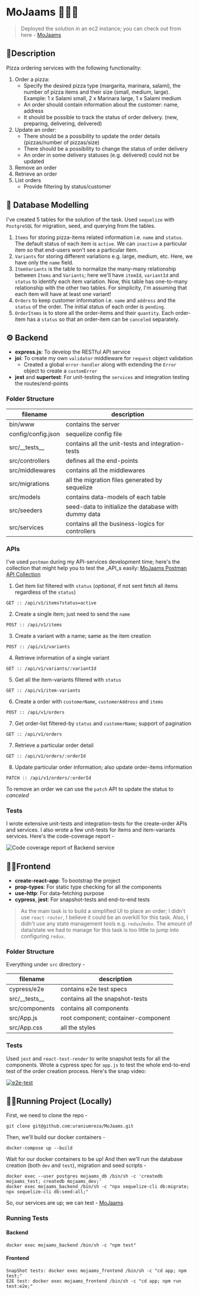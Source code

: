 # MoJaams 🍕🍕🍕

> Deployed the solution in an ec2 instance; you can check out from here - [MoJaams](http://18.189.116.96)

## 📒Description 

Pizza ordering services with the following functionality:

1. Order a pizza:
   - Specify the desired pizza type (margarita, marinara, salami), the number of pizza items and their size (small, medium, large).
     Example: 1 x Salami small, 2 x Marinara large, 1 x Salami medium
   - An order should contain information about the customer: name, address
   - It should be possible to track the status of order delivery. (new, preparing, delivering, delivered)
2. Update an order:
   - There should be a possibility to update the order details (pizzas/number of pizzas/size)
   - There should be a possibility to change the status of order delivery
   - An order in some delivery statuses (e.g. delivered) could not be updated
3. Remove an order
4. Retrieve an order
5. List orders
   - Provide filtering by status/customer

## 💾 Database Modelling 

I've created 5 tables for the solution of the task. Used `sequelize` with `PostgreSQL` for migration, seed, and querying from the tables.

1. `Items` for storing pizza-items related information i.e. `name` and `status`. The default status of each item is `active`. We can `inactive` a particular item so that end-users won't see a particular item.
2. `Variants` for storing different variations e.g. large, medium, etc. Here, we have only the `name` field.
3. `ItemVariants` is the table to normalize the many-many relationship between `Items` and `Variants`; here we'll have `itemId`, `variantId` and `status` to identify each item variation. Now, this table has one-to-many relationship with the other two tables. For simplicity, I'm assuming that each item will have at least one variant!
4. `Orders` to keep customer information i.e. `name` and `address` and the `status` of the order. The initial status of each order is `pending`.
5. `OrderItems` is to store all the order-items and their `quantity`. Each order-item has a `status` so that an order-item
   can be `canceled` separately.

## ⚙️ Backend

- **express.js**: To develop the RESTful API service
- **joi**: To create my own `validator` middleware for `request` object validation
   - Created a global `error-handler` along with extending the `Error` object to create a `customError`
- **jest** and **supertest**: For unit-testing the `services` and integration testing the routes/end-points

### Folder Structure

| filename           | description                                          |
| ------------------ | ---------------------------------------------------- |
| bin/www            | contains the server                                  |
| config/config.json | sequelize config file                                |
| src/\_\_tests\_\_  | contains all the unit-tests and integration-tests    |
| src/controllers    | defines all the end-points                           |
| src/middlewares    | contains all the middlewares                         |
| src/migrations     | all the migration files generated by sequelize       |
| src/models         | contains data-models of each table                   |
| src/seeders        | seed-data to initialize the database with dummy data |
| src/services       | contains all the business-logics for controllers     |

### APIs

I've used `postman` during my API-services development time; here's the collection that might help you to test the _API_s easily: [MoJaams Postman API Collection](https://www.getpostman.com/collections/01660fdeebd64ebabf18)

1. Get item list filtered with `status` (_optional_, if not sent fetch all items regardless of the `status`)

```
GET :: /api/v1/items?status=active
```

2. Create a single item; just need to send the `name`

```
POST :: /api/v1/items
```

3. Create a variant with a name; same as the item creation

```
POST :: /api/v1/variants
```

4. Retrieve information of a single variant

```
GET :: /api/v1/variants/:variantId
```

5. Get all the item-variants filtered with `status`

```
GET :: /api/v1/item-variants
```

6. Create a order with `customerName`, `customerAddress` and `items`

```
POST :: /api/v1/orders
```

7. Get order-list filtered-by `status` and `customerName`; support of pagination

```
GET :: /api/v1/orders
```

7. Retrieve a particular order detail

```
GET :: /api/v1/orders/:orderId
```

8. Update particular order information; also update order-items information

```
PATCH :: /api/v1/orders/:orderId
```

To remove an order we can use the `patch` API to update the status to _canceled_

### Tests

I wrote extensive unit-tests and integration-tests for the create-order APIs and services. I also wrote a few unit-tests for items and item-variants services. Here's the code-coverage report -

![Code coverage report of Backend service](https://i.imgur.com/7hp5HaF.png)

## 💅🏼Frontend

- **create-react-app**: To bootstrap the project
- **prop-types**: For static type checking for all the components
- **use-http**: For data-fetching purpose
- **cypress**, **jest**: For snapshot-tests and end-to-end tests

> As the main task is to build a simplified UI to place an order; I didn't use `react-router`, I believe it could be an overkill for this task. Also, I didn't use any state management tools e.g. `redux`/`mobx`. The amount of data/state we had to manage for this task is too little to jump into configuring `redux`.

### Folder Structure

Everything under `src` directory -

| filename          | description                         |
| ----------------- | ----------------------------------- |
| cypress/e2e       | contains e2e test specs             |
| src/\_\_tests\_\_ | contains all the snapshot-tests     |
| src/components    | contains all components             |
| src/App.js        | root component; container-component |
| src/App.css       | all the styles                      |

### Tests
Used `jest` and `react-test-render` to write snapshot tests for all the components. Wrote a cypress spec for `app.js` to test the whole end-to-end test of the order creation process. Here's the snap video: 

[![e2e-test](https://i.imgur.com/hRyEtGj.png)](https://i.imgur.com/KCG4N9I.mp4)


## 🏃🏼Running Project (Locally)

First, we need to clone the repo -

```
git clone git@github.com:uraniumreza/MoJaams.git
```

Then, we'll build our docker containers -

```
docker-compose up --build
```

Wait for our docker containers to be up! And then we'll run the database creation (both `dev` and `test`), migration and seed scripts -

```
docker exec --user postgres mojaams_db /bin/sh -c 'createdb mojaams_test; createdb mojaams_dev;'
docker exec mojaams_backend /bin/sh -c "npx sequelize-cli db:migrate; npx sequelize-cli db:seed:all;"
```

So, our services are up; we can test - [MoJaams](http://localhost)

### Running Tests

#### Backend

```
docker exec mojaams_backend /bin/sh -c "npm test"
```

#### Frontend

```
SnapShot tests: docker exec mojaams_frontend /bin/sh -c "cd app; npm test;"
E2E test: docker exec mojaams_frontend /bin/sh -c "cd app; npm run test:e2e;"
```

